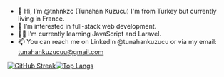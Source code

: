 - 👋 Hi, I’m @tnhnkzc (Tunahan Kuzucu) I'm from Turkey but currently living in France.
- 👀 I’m interested in full-stack web development.
- 🧑‍💻 I’m currently learning JavaScript and Laravel.
- 📫 You can reach me on LinkedIn @tunahankuzucu or via my email: tunahankuzucuu@gmail.com

<!---
tnhnkzc/tnhnkzc is a ✨ special ✨ repository because its `README.md` (this file) appears on your GitHub profile.
You can click the Preview link to take a look at your changes.
--->
[![GitHub Streak](https://streak-stats.demolab.com/?user=tnhnkzc&theme=dracula)](https://git.io/streak-stats)[![Top Langs](https://github-readme-stats.vercel.app/api/top-langs/?username=tnhnkzc&layout=compact&theme=dracula)](https://github.com/anuraghazra/github-readme-stats)
<br>
<!--- ![](https://komarev.com/ghpvc/?username=tnhnkzc&color=orange) --->
